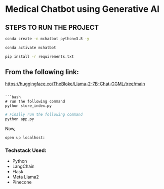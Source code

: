 # Medical Chatbot using Generative AI


## STEPS TO RUN THE PROJECT

```bash
conda create -n mchatbot python=3.8 -y
```

```bash
conda activate mchatbot
```

```bash
pip install -r requirements.txt
```



## From the following link:
https://huggingface.co/TheBloke/Llama-2-7B-Chat-GGML/tree/main
```

```bash
# run the following command
python store_index.py
```

```bash
# Finally run the following command
python app.py
```

Now,
```bash
open up localhost:
```


### Techstack Used:

- Python
- LangChain
- Flask
- Meta Llama2
- Pinecone

